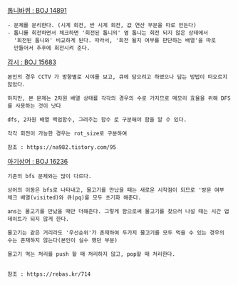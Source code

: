 
[톱니바퀴 : BOJ 14891](https://www.acmicpc.net/problem/14891)
```
- 문제를 분리한다. (시계 회전, 반 시계 회전, 값 연산 부분을 따로 만든다)
- 톱니를 회전하면서 체크하면 '회전된 톱니의' 옆 톱니는 회전 되지 않은 상태에서 
  '회전된 톱니와' 비교하게 된다. 따라서, '회전 될지 여부를 판단하는 배열'을 따로
  만들어서 추후에 회전시켜 준다.
```

[감시 : BOJ 15683](https://www.acmicpc.net/problem/15683)
```
본인의 경우 CCTV 가 방향별로 시야를 보고, 큐에 담으려고 하였으나 담는 방법이 떠오르지 않았다.  

하지만, 본 문제는 2차원 배열 상태를 각각의 경우의 수로 가지므로 메모리 효율을 위해 DFS를 사용하는 것이 낫다

dfs, 2차원 배열 백업함수, 그려주는 함수 로 구분해야 함을 알 수 있다.

각각 회전이 가능한 경우는 rot_size로 구분하여 

참조 : https://na982.tistory.com/95 
```

[아기상어 : BOJ 16236](https://www.acmicpc.net/problem/16236)
```
기존의 bfs 문제와는 많이 다르다.

상어의 이동은 bfs로 나타내고, 물고기를 만났을 때는 새로운 시작점이 되므로 '방문 여부 체크 배열(visited)와 큐(pq)를 모두 초기화 해준다.

ans는 물고기를 만났을 때만 더해준다. 그렇게 함으로써 물고기를 찾으러 나설 때는 시간 업데이트가 되지 않게 한다.

물고기는 같은 거리라도 '우선순위'가 존재하여 두가지 물고기를 모두 먹을 수 있는 경우의 수는 존재하지 않는다(본인이 실수 했던 부분)

물고기 먹는 처리를 push 할 때 처리하지 않고, pop할 때 처리한다.


참조 : https://rebas.kr/714 
```